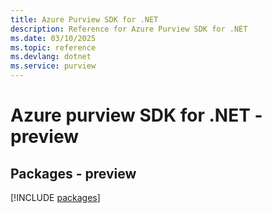 ```yaml
---
title: Azure Purview SDK for .NET
description: Reference for Azure Purview SDK for .NET
ms.date: 03/10/2025
ms.topic: reference
ms.devlang: dotnet
ms.service: purview
---
```

# Azure purview SDK for .NET - preview
## Packages - preview
[!INCLUDE [packages](purview-index.md)]